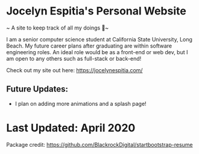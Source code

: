 # Jocelyn Espitia's Personal Website

~ A site to keep track of all my doings 💖~

I am a senior computer science student at California State University, Long Beach. My future career plans after graduating are within software engineering roles. An ideal role would be as a front-end or web dev, but I am open to any others such as full-stack or back-end!

Check out my site out here: https://jocelynespitia.com/

## Future Updates:
* I plan on adding more animations and a splash page!


# Last Updated: April 2020
Package credit: https://github.com/BlackrockDigital/startbootstrap-resume

